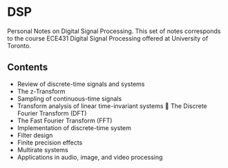 # DSP
Personal Notes on Digital Signal Processing.
This set of notes corresponds to the course ECE431 Digital Signal Processing offered at University of Toronto.
## Contents
* Review of discrete-time signals and systems
* The z-Transform
* Sampling of continuous-time signals
* Transform analysis of linear time-invariant systems  The Discrete Fourier Transform (DFT)
* The Fast Fourier Transform (FFT)
* Implementation of discrete-time system
* Filter design
* Finite precision effects
* Multirate systems
* Applications in audio, image, and video processing